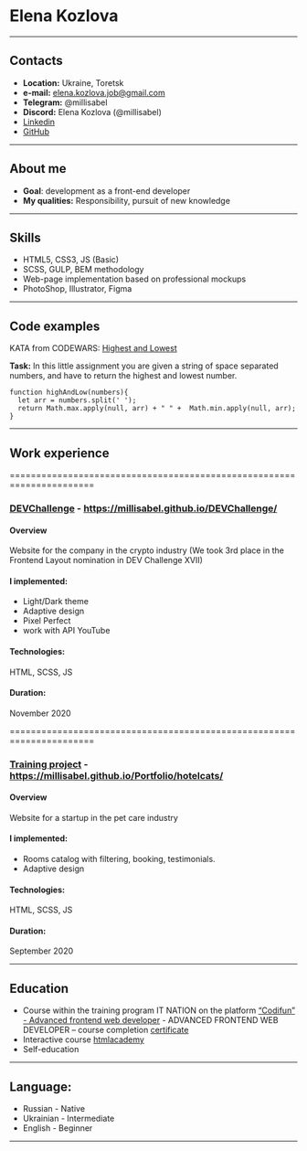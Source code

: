 # Elena Kozlova

****
## Contacts
- __Location:__ Ukraine, Toretsk
- __e-mail:__ [elena.kozlova.job@gmail.com](mailto:elena.kozlova.job@gmail.com)
- __Telegram:__ @millisabel
- __Discord:__ Elena Kozlova (@millisabel)
- [Linkedin](https://www.linkedin.com/in/elena-kozlova-3a86021a1)
- [GitHub](https://github.com/millisabel)

****
## About me
- __Goal__: development as a front-end developer
- __My qualities:__ Responsibility, pursuit of new knowledge

****
## Skills
- HTML5, CSS3, JS (Basic)
- SCSS, GULP, BEM methodology
- Web-page implementation based on professional mockups
- PhotoShop, Illustrator, Figma

****
## Code examples
KATA from CODEWARS: [Highest and Lowest](https://www.codewars.com/kata/554b4ac871d6813a03000035)

__Task:__ In this little assignment you are given a string of space separated numbers, and have to return the highest and lowest number.
``` JS
function highAndLow(numbers){
  let arr = numbers.split(' ');
  return Math.max.apply(null, arr) + " " +  Math.min.apply(null, arr);
}
```

****
## Work experience

======================================================================
### [DEVChallenge](https://millisabel.github.io/DEVChallenge/) - https://millisabel.github.io/DEVChallenge/
#### Overview
Website for the company in the crypto industry (We took 3rd place in the Frontend Layout nomination in DEV Challenge XVII)
#### I implemented:
- Light/Dark theme
- Adaptive design
- Pixel Perfect
- work with API YouTube
#### Technologies:
  HTML, SCSS, JS
#### Duration:
  November 2020

======================================================================
### [Training project](https://millisabel.github.io/Portfolio/hotelcats/) - https://millisabel.github.io/Portfolio/hotelcats/
#### Overview
Website for a startup in the pet care industry
#### I implemented:
- Rooms catalog with filtering, booking, testimonials.
- Adaptive design
#### Technologies:
HTML, SCSS, JS
#### Duration:
September 2020

****
## Education
- Course within the training program IT NATION on the platform [“Codifun” - Advanced frontend web developer](https://codifun.com/academies) - ADVANCED FRONTEND WEB DEVELOPER – course completion [certificate](eyJpdiI6ImJCd2RTVmZQUWk3N1IyTnlNXC93ejZBPT0iLCJ2YWx1ZSI6ImpoOUtqQ2Z2M2VhWndnNzAwNDhsSWc9PSIsIm1hYyI6ImU5MDBhNWY3MGQzMjdiOGM2NGU4YmRmYmNmYTE2ZTc3NjhjNzlmYjVmYjBkZGEwOWUwYTFiOGI2M2IwMDA2YzMifQ)
- Interactive course [htmlacademy](https://htmlacademy.ru/)
- Self-education

****
## Language:
- Russian - Native
- Ukrainian - Intermediate
- English - Beginner

****